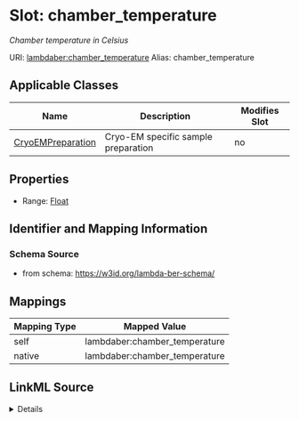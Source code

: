 

# Slot: chamber_temperature 


_Chamber temperature in Celsius_





URI: [lambdaber:chamber_temperature](https://w3id.org/lambda-ber-schema/chamber_temperature)
Alias: chamber_temperature

<!-- no inheritance hierarchy -->





## Applicable Classes

| Name | Description | Modifies Slot |
| --- | --- | --- |
| [CryoEMPreparation](CryoEMPreparation.md) | Cryo-EM specific sample preparation |  no  |






## Properties

* Range: [Float](Float.md)




## Identifier and Mapping Information






### Schema Source


* from schema: https://w3id.org/lambda-ber-schema/




## Mappings

| Mapping Type | Mapped Value |
| ---  | ---  |
| self | lambdaber:chamber_temperature |
| native | lambdaber:chamber_temperature |




## LinkML Source

<details>
```yaml
name: chamber_temperature
description: Chamber temperature in Celsius
from_schema: https://w3id.org/lambda-ber-schema/
rank: 1000
alias: chamber_temperature
owner: CryoEMPreparation
domain_of:
- CryoEMPreparation
range: float

```
</details>